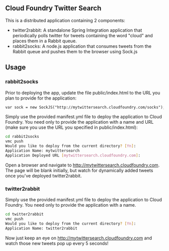 ## Cloud Foundry Twitter Search

This is a distributed application containing 2 components:

- twitter2rabbit: A standalone Spring Integration application that periodically polls twitter for tweets containing the word "cloud" and places them in a Rabbit queue.
- rabbit2socks: A node.js application that consumes tweets from the Rabbit queue and pushes them to the browser using Sock.js

## Usage

### rabbit2socks
Prior to deploying the app, update the file public/index.html to the URL you plan to provide for the application:

```html
var sock = new SockJS("http://mytwittersearch.cloudfoundry.com/socks");
```

Simply use the provided manifest.yml file to deploy the application to Cloud Foundry.  You need only to provide the application with a name and URL (make sure you use the URL you specified in public/index.html):

```bash
cd rabbit2socks
vmc push
Would you like to deploy from the current directory? [Yn]: 
Application Name: mytwittersearch
Application Deployed URL [mytwittersearch.cloudfoundry.com]: 
```

Open a browser and navigate to http://mytwittersearch.cloudfoundry.com.  The page will be blank initially, but watch for dynamically added tweets once you've deployed twitter2rabbit.

### twitter2rabbit
Simply use the provided manifest.yml file to deploy the application to Cloud Foundry.  You need only to provide the application with a name.

```bash
cd twitter2rabbit
vmc push
Would you like to deploy from the current directory? [Yn]: 
Application Name: twitter2rabbit
```

Now just keep an eye on http://mytwittersearch.cloudfoundry.com and watch those new tweets pop up every 5 seconds!





